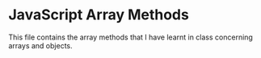 # JavaScript Array Methods

This file contains the array methods that I have learnt in class concerning arrays and objects.
